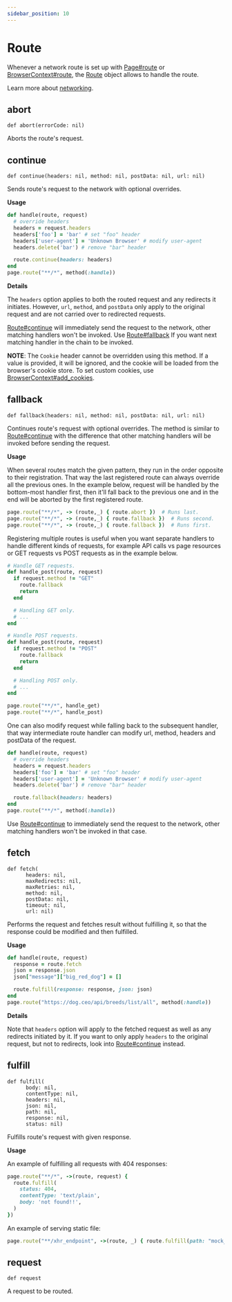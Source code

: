 ```yaml
---
sidebar_position: 10
---
```


# Route


Whenever a network route is set up with [Page#route](./page#route) or [BrowserContext#route](./browser_context#route), the [Route](./route) object
allows to handle the route.

Learn more about [networking](https://playwright.dev/python/docs/network).

## abort

```
def abort(errorCode: nil)
```


Aborts the route's request.

## continue

```
def continue(headers: nil, method: nil, postData: nil, url: nil)
```


Sends route's request to the network with optional overrides.

**Usage**

```ruby
def handle(route, request)
  # override headers
  headers = request.headers
  headers['foo'] = 'bar' # set "foo" header
  headers['user-agent'] = 'Unknown Browser' # modify user-agent
  headers.delete('bar') # remove "bar" header

  route.continue(headers: headers)
end
page.route("**/*", method(:handle))
```

**Details**

The `headers` option applies to both the routed request and any redirects it initiates. However, `url`, `method`, and `postData` only apply to the original request and are not carried over to redirected requests.

[Route#continue](./route#continue) will immediately send the request to the network, other matching handlers won't be invoked. Use [Route#fallback](./route#fallback) If you want next matching handler in the chain to be invoked.

**NOTE**: The `Cookie` header cannot be overridden using this method. If a value is provided, it will be ignored, and the cookie will be loaded from the browser's cookie store. To set custom cookies, use [BrowserContext#add_cookies](./browser_context#add_cookies).

## fallback

```
def fallback(headers: nil, method: nil, postData: nil, url: nil)
```


Continues route's request with optional overrides. The method is similar to [Route#continue](./route#continue) with the difference that other matching handlers will be invoked before sending the request.

**Usage**

When several routes match the given pattern, they run in the order opposite to their registration.
That way the last registered route can always override all the previous ones. In the example below,
request will be handled by the bottom-most handler first, then it'll fall back to the previous one and
in the end will be aborted by the first registered route.

```ruby
page.route("**/*", -> (route,_) { route.abort })  # Runs last.
page.route("**/*", -> (route,_) { route.fallback })  # Runs second.
page.route("**/*", -> (route,_) { route.fallback })  # Runs first.
```

Registering multiple routes is useful when you want separate handlers to
handle different kinds of requests, for example API calls vs page resources or
GET requests vs POST requests as in the example below.

```ruby
# Handle GET requests.
def handle_post(route, request)
  if request.method != "GET"
    route.fallback
    return
  end

  # Handling GET only.
  # ...
end

# Handle POST requests.
def handle_post(route, request)
  if request.method != "POST"
    route.fallback
    return
  end

  # Handling POST only.
  # ...
end

page.route("**/*", handle_get)
page.route("**/*", handle_post)
```

One can also modify request while falling back to the subsequent handler, that way intermediate
route handler can modify url, method, headers and postData of the request.

```ruby
def handle(route, request)
  # override headers
  headers = request.headers
  headers['foo'] = 'bar' # set "foo" header
  headers['user-agent'] = 'Unknown Browser' # modify user-agent
  headers.delete('bar') # remove "bar" header

  route.fallback(headers: headers)
end
page.route("**/*", method(:handle))
```

Use [Route#continue](./route#continue) to immediately send the request to the network, other matching handlers won't be invoked in that case.

## fetch

```
def fetch(
      headers: nil,
      maxRedirects: nil,
      maxRetries: nil,
      method: nil,
      postData: nil,
      timeout: nil,
      url: nil)
```


Performs the request and fetches result without fulfilling it, so that the response
could be modified and then fulfilled.

**Usage**

```ruby
def handle(route, request)
  response = route.fetch
  json = response.json
  json["message"]["big_red_dog"] = []

  route.fulfill(response: response, json: json)
end
page.route("https://dog.ceo/api/breeds/list/all", method(:handle))
```

**Details**

Note that `headers` option will apply to the fetched request as well as any redirects initiated by it. If you want to only apply `headers` to the original request, but not to redirects, look into [Route#continue](./route#continue) instead.

## fulfill

```
def fulfill(
      body: nil,
      contentType: nil,
      headers: nil,
      json: nil,
      path: nil,
      response: nil,
      status: nil)
```


Fulfills route's request with given response.

**Usage**

An example of fulfilling all requests with 404 responses:

```ruby
page.route("**/*", ->(route, request) {
  route.fulfill(
    status: 404,
    contentType: 'text/plain',
    body: 'not found!!',
  )
})
```

An example of serving static file:

```ruby
page.route("**/xhr_endpoint", ->(route, _) { route.fulfill(path: "mock_data.json") })
```

## request

```
def request
```


A request to be routed.
